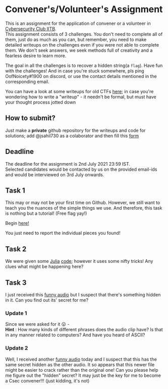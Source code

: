 # Convener's/Volunteer's Assignment
This is an assignment for the application of convener or a volunteer in [Cybersecurity Club IITB](https://www.facebook.com/groups/csec.iitb).  
This assignment consists of 3 challenges. You don't need to complete all of them, just do as much as you can, but remember, you need to make detailed writeups on the challenges even if you were not able to complete them. We don't seek answers, we seek methods full of creativity and a fearless desire to learn more.  

The goal in all the challenges is to recover a hidden string(a `flag`). Have fun with the challenges! And in case you're stuck somewhere,
pls ping OofNoicety#1900 on discord, or use the contact details mentioned in the corresponding email.

You can have a look at some writeups for old CTFs [here](https://github.com/CSEA-IITB/WriteUps); in case you're wondering how to write a "writeup" - it needn't be formal, but must have your thought process jotted down

## How to submit?
Just make a **private** github repository for the writeups and code for solutions; add @jsahil730 as a colaborator and then fill this [form](https://forms.gle/uzQhXHhQnEopCeqAA)

## Deadline
The deadline for the assignment is 2nd July 2021 23:59 IST.  
Selected candidates would be contacted by us on the provided email-ids and would be interviewed on 3rd July onwards.

## Task 1
This may or may not be your first time on Github. However, we still want to teach you the nuances of the
simple things we use. And therefore, this task is nothing but a tutorial! (Free flag yay!)

Begin [here!](https://github.com/jsahil730/Assignment/tree/develop/folder)

You just need to report the individual pieces you found!

## Task 2
We were given some [Julia](https://julialang.org/) [code](task2/challenge.jl); however it uses some nifty tricks!
Any clues what might be happening here?

## Task 3
I just received this [funny audio](task3/challenge1.mp3) but I suspect that there's something hidden in it.
Can you find out its' secret for me?

### Update 1
Since we were asked for it 😛 -  
**Hint** : How many kinds of different phrases does the audio clip have? Is that in any manner related to computers? And have you heard of ASCII?

### Update 2
Well, I received another [funny audio](task3/challenge.mp3) today and I suspect that this has the same secret hidden as the other audio.
It so appears that this newer file might be easier to crack rather than the original one!
Can you please help me figure out the "hidden" secret? It may just be the key for me to become a Csec convener!!! (just kidding, it's not)
